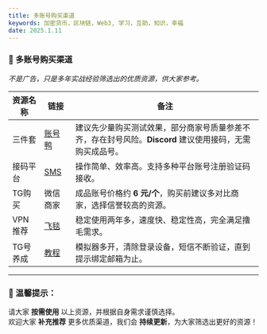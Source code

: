 ```yaml
---
title: 多账号购买渠道
keywords: 加密货币，区块链，Web3, 学习，互助，知识，幸福
date: 2025.1.11
---
```

### **📌 多账号购买渠道**

_不是广告，只是多年实战经验筛选出的优质资源，供大家参考。_

| **资源名称** | **链接**                                                       | **备注**                                                     |
| -------- | ------------------------------------------------------------ | ---------------------------------------------------------- |
| 三件套      | [账号鸭](https://www.zhanghaoya.com/)                           | 建议先少量购买测试效果，部分商家号质量参差不齐，存在封号风险。**Discord** 建议使用接码，无需购买成品号。 |
| 接码平台     | [SMS](https://sms-man.com/cn)                                | 操作简单、效率高。支持多种平台账号注册验证码接收。                                  |
| TG购买     | 微信商家                                                         | 成品账号价格约 **6 元/个**，购买前建议多对比商家，选择信誉较高的资源。                    |
| VPN 推荐   | [飞毯](https://qkdl.aff-tanzcloud.top/auth/register?code=qkdL) | 稳定使用两年多，速度快、稳定性高，完全满足撸毛需求。                                 |
| TG号养成    | [教程](https://www.youtube.com/watch?v=RuQt4Ey4fUk)            | 模拟器多开，清除登录设备，短信不断验证，直到提示绑定邮箱为止。                            |

---
### **🚨 温馨提示：**

请大家 **按需使用** 以上资源，并根据自身需求谨慎选择。  
欢迎大家 **补充推荐** 更多优质渠道，我们会 **持续更新**，为大家筛选出更好的资源！